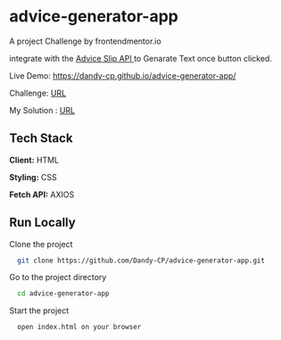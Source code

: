
# advice-generator-app

A project Challenge by frontendmentor.io

integrate with the [Advice Slip API ](https://shrtco.de/) to Genarate Text once button clicked.

Live Demo: https://dandy-cp.github.io/advice-generator-app/

Challenge: [URL](https://www.frontendmentor.io/challenges/advice-generator-app-QdUG-13db)

My Solution : [URL](https://www.frontendmentor.io/solutions/advice-generator-app-htmlcssjsaxios-y1-zECLftM)



## Tech Stack

**Client:** HTML

**Styling:** CSS

**Fetch API:** AXIOS



## Run Locally

Clone the project

```bash
  git clone https://github.com/Dandy-CP/advice-generator-app.git
```

Go to the project directory

```bash
  cd advice-generator-app
```
Start the project

```bash
  open index.html on your browser
```


